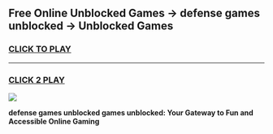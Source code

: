 
## Free Online Unblocked Games → defense games unblocked → Unblocked Games
<h3>
<a href="https://premium.freeplayer.one?title=defense_games_unblocked&ref=21F">CLICK TO PLAY</a></h3>
<hr>

<h3>
<a href="https://premium.freeplayer.one?title=defense_games_unblocked&ref=21F">CLICK 2 PLAY</a>
  
</h3>

<a href="https://premium.freeplayer.one?title=defense_games_unblocked&ref=21F/"><img src="https://clearcache.store/games.png"></a>


**defense games unblocked games unblocked: Your Gateway to Fun and Accessible Online Gaming**
